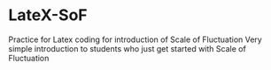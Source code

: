 # LateX-SoF
Practice for Latex coding for introduction of Scale of Fluctuation
Very simple introduction to students who just get started with Scale of Fluctuation
